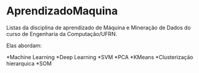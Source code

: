 # AprendizadoMaquina
Listas da disciplina de aprendizado de Máquina e Mineração de Dados do curso de Engenharia da Computação/UFRN.

Elas abordam:

*Machine Learning
*Deep Learning
*SVM
*PCA
*KMeans
*Clusterização hierarquica 
*SOM
